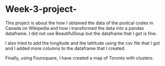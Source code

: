 # Week-3-project-
This project is about the how I obtained the data of the postcal codes in Canada on Wikipedia and how i transformed the data into a pandas dataframe.
I did not use BeautifulSoup but the dataframe that I got is fine. 

I also tried to add the longitude and the lattitude using the csv file that I got and I added more columns to the dataframe that I created. 

Finally, using Foursquare, I have created a map of Toronto with clusters. 

